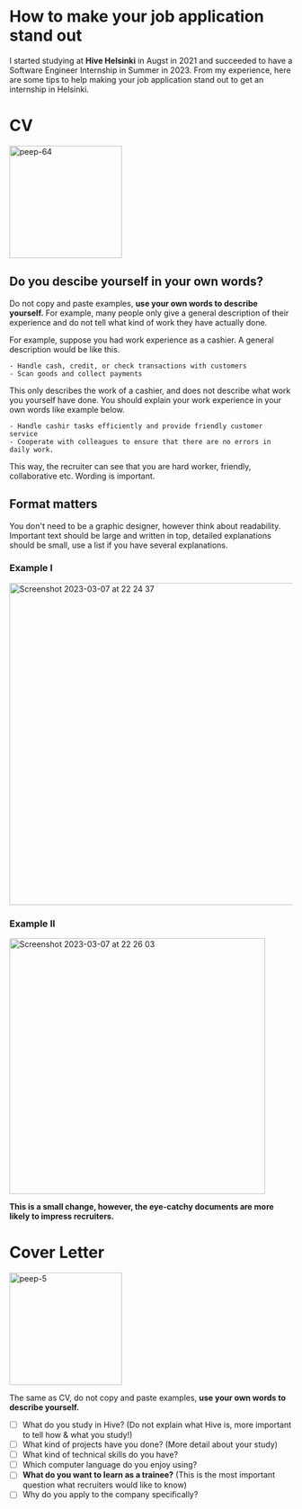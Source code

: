 # How to make your job application stand out
I started studying at **Hive Helsinki** in Augst in 2021 and succeeded to have a Software Engineer Internship in Summer in 2023.
From my experience, here are some tips to help making your job application stand out to get an internship in Helsinki. 

# CV
<img width="200" alt="peep-64" src="https://user-images.githubusercontent.com/61685238/223547883-aba86f30-684b-44e4-9646-8f03ac670d34.svg">

## Do you descibe yourself in your own words?
Do not copy and paste examples, **use your own words to describe yourself.** For example, many people only give a general description of their experience and do not tell what kind of work they have actually done.

For example, suppose you had work experience as a cashier.
A general description would be like this.
```
- Handle cash, credit, or check transactions with customers
- Scan goods and collect payments
```
This only describes the work of a cashier, and does not describe what work you yourself have done.
You should explain your work experience in your own words like example below.
```
- Handle cashir tasks efficiently and provide friendly customer service
- Cooperate with colleagues to ensure that there are no errors in daily work.
```
This way, the recruiter can see that you are hard worker, friendly, collaborative etc. Wording is important.

## Format matters
You don't need to be a graphic designer, however think about readability. Important text should be large and written in top, detailed explanations should be small, use a list if you have several explanations.

### Example I
<img width="573" alt="Screenshot 2023-03-07 at 22 24 37" src="https://user-images.githubusercontent.com/61685238/223545208-f1f58b99-6cdf-4d51-b955-d93d1c7041ce.png">

### Example II

<img width="455" alt="Screenshot 2023-03-07 at 22 26 03" src="https://user-images.githubusercontent.com/61685238/223545132-7dcdfe74-8664-4207-bcac-902c803398e6.png">

**This is a small change, however, the eye-catchy documents are more likely to impress recruiters.**

# Cover Letter

<img width="200" alt="peep-5" src="https://user-images.githubusercontent.com/61685238/223549206-ff286156-dc9c-41bd-9828-0e72b4149eee.svg">

The same as CV, do not copy and paste examples, **use your own words to describe yourself.**
- [ ] What do you study in Hive? (Do not explain what Hive is, more important to tell how & what you study!)
- [ ] What kind of projects have you done? (More detail about your study)
- [ ] What kind of technical skills do you have?
- [ ] Which computer language do you enjoy using?
- [ ] **What do you want to learn as a trainee?** (This is the most important question what recruiters would like to know)
- [ ] Why do you apply to the company specifically? 
